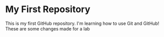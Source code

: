 # My First Repository
This is my first GitHub repository. I'm learning how to use Git and GitHub!
These are some changes made for a lab